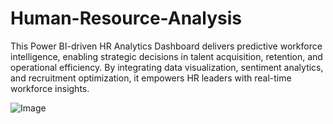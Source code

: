 # Human-Resource-Analysis
This Power BI-driven HR Analytics Dashboard delivers predictive workforce intelligence, enabling strategic decisions in talent acquisition, retention, and operational efficiency. By integrating data visualization, sentiment analytics, and recruitment optimization, it empowers HR leaders with real-time workforce insights.

![Image](https://github.com/user-attachments/assets/031a210d-89b3-490f-a496-e7939921f4cd)
